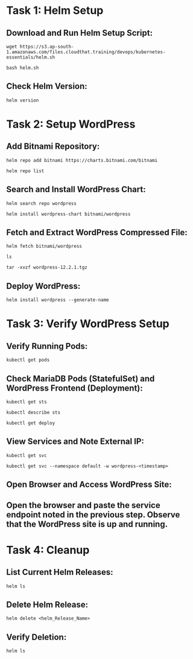 # Task 1: Helm Setup
## Download and Run Helm Setup Script:
```
wget https://s3.ap-south-1.amazonaws.com/files.cloudthat.training/devops/kubernetes-essentials/helm.sh
```
```
bash helm.sh
```

## Check Helm Version:
```
helm version
```
# Task 2: Setup WordPress
## Add Bitnami Repository:
```
helm repo add bitnami https://charts.bitnami.com/bitnami
```
```
helm repo list
```
## Search and Install WordPress Chart:
```
helm search repo wordpress
```
```
helm install wordpress-chart bitnami/wordpress
```
## Fetch and Extract WordPress Compressed File:
```
helm fetch bitnami/wordpress
```
```
ls
```
```
tar -xvzf wordpress-12.2.1.tgz
```
## Deploy WordPress:
```
helm install wordpress --generate-name
```
# Task 3: Verify WordPress Setup
## Verify Running Pods:
```
kubectl get pods
```
## Check MariaDB Pods (StatefulSet) and WordPress Frontend (Deployment):
```
kubectl get sts
```
```
kubectl describe sts
```
```
kubectl get deploy
```

## View Services and Note External IP:
```
kubectl get svc
```
```
kubectl get svc --namespace default -w wordpress-<timestamp>
```
## Open Browser and Access WordPress Site:
## Open the browser and paste the service endpoint noted in the previous step. Observe that the WordPress site is up and running.

# Task 4: Cleanup
## List Current Helm Releases:

```
helm ls
```
## Delete Helm Release:
```
helm delete <helm_Release_Name>
```
## Verify Deletion:
```
helm ls
```

